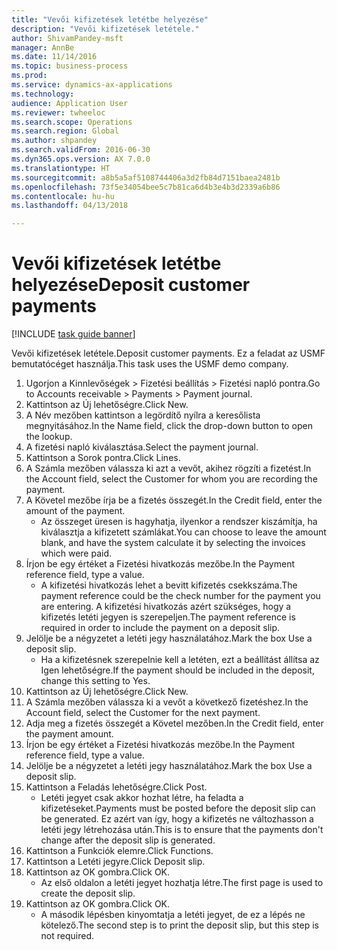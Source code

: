 ```yaml
--- 
title: "Vevői kifizetések letétbe helyezése"
description: "Vevői kifizetések letétele."
author: ShivamPandey-msft
manager: AnnBe
ms.date: 11/14/2016
ms.topic: business-process
ms.prod: 
ms.service: dynamics-ax-applications
ms.technology: 
audience: Application User
ms.reviewer: twheeloc
ms.search.scope: Operations
ms.search.region: Global
ms.author: shpandey
ms.search.validFrom: 2016-06-30
ms.dyn365.ops.version: AX 7.0.0
ms.translationtype: HT
ms.sourcegitcommit: a8b5a5af5108744406a3d2fb84d7151baea2481b
ms.openlocfilehash: 73f5e34054bee5c7b81ca6d4b3e4b3d2339a6b86
ms.contentlocale: hu-hu
ms.lasthandoff: 04/13/2018

---
```

# <a name="deposit-customer-payments"></a><span data-ttu-id="f93b4-103">Vevői kifizetések letétbe helyezése</span><span class="sxs-lookup"><span data-stu-id="f93b4-103">Deposit customer payments</span></span>

[!INCLUDE [task guide banner](../../includes/task-guide-banner.md)]

<span data-ttu-id="f93b4-104">Vevői kifizetések letétele.</span><span class="sxs-lookup"><span data-stu-id="f93b4-104">Deposit customer payments.</span></span> <span data-ttu-id="f93b4-105">Ez a feladat az USMF bemutatócéget használja.</span><span class="sxs-lookup"><span data-stu-id="f93b4-105">This task uses the USMF demo company.</span></span>

1. <span data-ttu-id="f93b4-106">Ugorjon a Kinnlevőségek > Fizetési beállítás > Fizetési napló pontra.</span><span class="sxs-lookup"><span data-stu-id="f93b4-106">Go to Accounts receivable > Payments > Payment journal.</span></span>
2. <span data-ttu-id="f93b4-107">Kattintson az Új lehetőségre.</span><span class="sxs-lookup"><span data-stu-id="f93b4-107">Click New.</span></span>
3. <span data-ttu-id="f93b4-108">A Név mezőben kattintson a legördítő nyílra a keresőlista megnyitásához.</span><span class="sxs-lookup"><span data-stu-id="f93b4-108">In the Name field, click the drop-down button to open the lookup.</span></span>
4. <span data-ttu-id="f93b4-109">A fizetési napló kiválasztása.</span><span class="sxs-lookup"><span data-stu-id="f93b4-109">Select the payment journal.</span></span> 
5. <span data-ttu-id="f93b4-110">Kattintson a Sorok pontra.</span><span class="sxs-lookup"><span data-stu-id="f93b4-110">Click Lines.</span></span>
6. <span data-ttu-id="f93b4-111">A Számla mezőben válassza ki azt a vevőt, akihez rögzíti a fizetést.</span><span class="sxs-lookup"><span data-stu-id="f93b4-111">In the Account field, select the Customer for whom you are recording the payment.</span></span>
7. <span data-ttu-id="f93b4-112">A Követel mezőbe írja be a fizetés összegét.</span><span class="sxs-lookup"><span data-stu-id="f93b4-112">In the Credit field, enter the amount of the payment.</span></span>
    * <span data-ttu-id="f93b4-113">Az összeget üresen is hagyhatja, ilyenkor a rendszer kiszámítja, ha kiválasztja a kifizetett számlákat.</span><span class="sxs-lookup"><span data-stu-id="f93b4-113">You can choose to leave the amount blank, and have the system calculate it by selecting the invoices which were paid.</span></span>  
8. <span data-ttu-id="f93b4-114">Írjon be egy értéket a Fizetési hivatkozás mezőbe.</span><span class="sxs-lookup"><span data-stu-id="f93b4-114">In the Payment reference field, type a value.</span></span>
    * <span data-ttu-id="f93b4-115">A kifizetési hivatkozás lehet a bevitt kifizetés csekkszáma.</span><span class="sxs-lookup"><span data-stu-id="f93b4-115">The payment reference could be the check number for the payment you are entering.</span></span> <span data-ttu-id="f93b4-116">A kifizetési hivatkozás azért szükséges, hogy a kifizetés letéti jegyen is szerepeljen.</span><span class="sxs-lookup"><span data-stu-id="f93b4-116">The payment reference is required in order to include the payment on a deposit slip.</span></span>  
9. <span data-ttu-id="f93b4-117">Jelölje be a négyzetet a letéti jegy használatához.</span><span class="sxs-lookup"><span data-stu-id="f93b4-117">Mark the box Use a deposit slip.</span></span>
    * <span data-ttu-id="f93b4-118">Ha a kifizetésnek szerepelnie kell a letéten, ezt a beállítást állítsa az Igen lehetőségre.</span><span class="sxs-lookup"><span data-stu-id="f93b4-118">If the payment should be included in the deposit, change this setting to Yes.</span></span>  
10. <span data-ttu-id="f93b4-119">Kattintson az Új lehetőségre.</span><span class="sxs-lookup"><span data-stu-id="f93b4-119">Click New.</span></span>
11. <span data-ttu-id="f93b4-120">A Számla mezőben válassza ki a vevőt a következő fizetéshez.</span><span class="sxs-lookup"><span data-stu-id="f93b4-120">In the Account field, select the Customer for the next payment.</span></span>
12. <span data-ttu-id="f93b4-121">Adja meg a fizetés összegét a Követel mezőben.</span><span class="sxs-lookup"><span data-stu-id="f93b4-121">In the Credit field, enter the payment amount.</span></span>
13. <span data-ttu-id="f93b4-122">Írjon be egy értéket a Fizetési hivatkozás mezőbe.</span><span class="sxs-lookup"><span data-stu-id="f93b4-122">In the Payment reference field, type a value.</span></span>
14. <span data-ttu-id="f93b4-123">Jelölje be a négyzetet a letéti jegy használatához.</span><span class="sxs-lookup"><span data-stu-id="f93b4-123">Mark the box Use a deposit slip.</span></span>
15. <span data-ttu-id="f93b4-124">Kattintson a Feladás lehetőségre.</span><span class="sxs-lookup"><span data-stu-id="f93b4-124">Click Post.</span></span>
    * <span data-ttu-id="f93b4-125">Letéti jegyet csak akkor hozhat létre, ha feladta a kifizetéseket.</span><span class="sxs-lookup"><span data-stu-id="f93b4-125">Payments must be posted before the deposit slip can be generated.</span></span> <span data-ttu-id="f93b4-126">Ez azért van így, hogy a kifizetés ne változhasson a letéti jegy létrehozása után.</span><span class="sxs-lookup"><span data-stu-id="f93b4-126">This is to ensure that the payments don't change after the deposit slip is generated.</span></span>  
16. <span data-ttu-id="f93b4-127">Kattintson a Funkciók elemre.</span><span class="sxs-lookup"><span data-stu-id="f93b4-127">Click Functions.</span></span>
17. <span data-ttu-id="f93b4-128">Kattintson a Letéti jegyre.</span><span class="sxs-lookup"><span data-stu-id="f93b4-128">Click Deposit slip.</span></span>
18. <span data-ttu-id="f93b4-129">Kattintson az OK gombra.</span><span class="sxs-lookup"><span data-stu-id="f93b4-129">Click OK.</span></span>
    * <span data-ttu-id="f93b4-130">Az első oldalon a letéti jegyet hozhatja létre.</span><span class="sxs-lookup"><span data-stu-id="f93b4-130">The first page is used to create the deposit slip.</span></span>  
19. <span data-ttu-id="f93b4-131">Kattintson az OK gombra.</span><span class="sxs-lookup"><span data-stu-id="f93b4-131">Click OK.</span></span>
    * <span data-ttu-id="f93b4-132">A második lépésben kinyomtatja a letéti jegyet, de ez a lépés ne kötelező.</span><span class="sxs-lookup"><span data-stu-id="f93b4-132">The second step is to print the deposit slip, but this step is not required.</span></span>  


